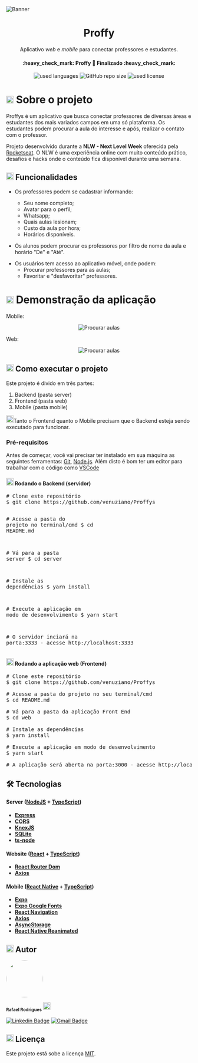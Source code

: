 <img alt="Banner" src="./assets/banner.png">

<h1 align="center">Proffy</h1>
<p align="center">Aplicativo <i>web</i> e <i>mobile</I> para conectar professores e estudantes.</p>

<h4 align="center"> 
  :heavy_check_mark:  Proffy 🚀 Finalizado  :heavy_check_mark:
</h4>

<p align="center">
  <img alt="used languages" src="https://img.shields.io/badge/languages-4-green">  
  <img alt="GitHub repo size" src="https://img.shields.io/github/repo-size/venuziano/Proffys">
  <img alt="used license" src="https://img.shields.io/github/license/venuziano/Proffys">
</p>

<img class="emoji" alt="computer" height="20" width="20" src="https://github.githubassets.com/images/icons/emoji/unicode/1f4bb.png"> Sobre o projeto
=================

<p> Proffys é um aplicativo que busca conectar professores de diversas áreas e estudantes dos mais variados campos em uma só plataforma. Os estudantes podem procurar a aula do interesse e após, realizar o contato com o professor. </p>

<p>Projeto desenvolvido durante a <strong>NLW - Next Level Week</strong> oferecida pela <a href="https://blog.rocketseat.com.br/primeira-next-level-week/" rel="nofollow">Rocketseat</a>.
O NLW é uma experiência online com muito conteúdo prático, desafios e hacks onde o conteúdo fica disponível durante uma semana.</p>

<h2><a fallback-src="https://github.githubassets.com/images/icons/emoji/unicode/2699.png"><img class="emoji" alt="gear" height="20" width="20" src="https://github.githubassets.com/images/icons/emoji/unicode/2699.png"></g-emoji> Funcionalidades</h2>

<ul>
  <li>
  <p> Os professores podem se cadastrar informando:</p>
    <ul class="contains-task-list">
      <li> Seu nome completo; </li>
      <li> Avatar para o perfil; </li>
      <li> Whatsapp;</li>
      <li> Quais aulas lesionam; </li>
      <li> Custo da aula por hora; </li>
      <li> Horários disponíveis. </li>
    </ul>
  </li>
</ul>

<ul>
  <li>Os alunos podem procurar os professores por filtro de nome da aula e horário "De" e "Até".</li>
</ul>

<ul>
<li> Os usuários tem acesso ao aplicativo móvel, onde podem:
  <ul>
    <li> Procurar professores para as aulas; </li>
    <li> Favoritar e "desfavoritar" professores. </li>
  </ul>
</li>
</ul>



<img class="emoji" alt="art" height="20" width="20" src="https://github.githubassets.com/images/icons/emoji/unicode/1f3a8.png"> Demonstração da aplicação
=================
Mobile:
<p align="center">
  <img alt="Procurar aulas" src="./assets/proffys.gif">
</p>

Web:
<p align="center" >
  <img alt="Procurar aulas" src="./assets/study.png">
</p>

<h2><a fallback-src="https://github.githubassets.com/images/icons/emoji/unicode/1f680.png"><img class="emoji" alt="rocket" height="20" width="20" src="https://github.githubassets.com/images/icons/emoji/unicode/1f680.png"></g-emoji> Como executar o projeto</h2>
<p>Este projeto é divido em três partes:</p>
<ol>
  <li>Backend (pasta server)</li>
  <li>Frontend (pasta web)</li>
  <li>Mobile (pasta mobile)</li>
</ol>
<p><g-emoji class="g-emoji" alias="bulb" fallback-src="https://github.githubassets.com/images/icons/emoji/unicode/1f4a1.png"><img class="emoji" alt="bulb" height="20" width="20" src="https://github.githubassets.com/images/icons/emoji/unicode/1f4a1.png"></g-emoji>Tanto o Frontend quanto o Mobile precisam que o Backend esteja sendo executado para funcionar.</p>

<h3><a></path></svg></a>Pré-requisitos</h3>

<p>Antes de começar, você vai precisar ter instalado em sua máquina as seguintes ferramentas:
<a href="https://git-scm.com" rel="nofollow">Git</a>, <a href="https://nodejs.org/en/" rel="nofollow">Node.js</a>.
Além disto é bom ter um editor para trabalhar com o código como <a href="https://code.visualstudio.com/" rel="nofollow">VSCode</a></p>

<h4><a fallback-src="https://github.githubassets.com/images/icons/emoji/unicode/1f3b2.png"><img class="emoji" alt="game_die" height="20" width="20" src="https://github.githubassets.com/images/icons/emoji/unicode/1f3b2.png"></g-emoji> Rodando o Backend (servidor)</h4>

<div class="highlight highlight-source-shell"><pre><span class="pl-c"><span class="pl-c">#</span> Clone este repositório</span>
$ git clone https://github.com/venuziano/Proffys

<span class="pl-c"><span class="pl-c">#</span> Acesse a pasta do projeto no terminal/cmd</span>
$ <span class="pl-c1">cd</span> README.md

<span class="pl-c"><span class="pl-c">#</span> Vá para a pasta server</span>
$ <span class="pl-c1">cd</span> server

<span class="pl-c"><span class="pl-c">#</span> Instale as dependências</span>
$ yarn install

<span class="pl-c"><span class="pl-c">#</span> Execute a aplicação em modo de desenvolvimento</span>
$ yarn start

<span class="pl-c"><span class="pl-c">#</span> O servidor inciará na porta:3333 - acesse http://localhost:3333 </span>
</pre></div>

<h4><a fallback-src="https://github.githubassets.com/images/icons/emoji/unicode/1f9ed.png"><img class="emoji" alt="compass" height="20" width="20" src="https://github.githubassets.com/images/icons/emoji/unicode/1f9ed.png"></g-emoji> Rodando a aplicação web (Frontend)</h4>

<pre><span class="pl-c"><span class="pl-c">#</span> Clone este repositório</span>
$ git clone https://github.com/venuziano/Proffys

<span class="pl-c"><span class="pl-c">#</span> Acesse a pasta do projeto no seu terminal/cmd</span>
$ <span class="pl-c1">cd</span> README.md

<span class="pl-c"><span class="pl-c">#</span> Vá para a pasta da aplicação Front End</span>
$ <span class="pl-c1">cd</span> web

<span class="pl-c"><span class="pl-c">#</span> Instale as dependências</span>
$ yarn install

<span class="pl-c"><span class="pl-c">#</span> Execute a aplicação em modo de desenvolvimento</span>
$ yarn start

<span class="pl-c"><span class="pl-c">#</span> A aplicação será aberta na porta:3000 - acesse http://localhost:3000</span>
</pre>

<h2><g-emoji class="g-emoji" alias="hammer_and_wrench" fallback-src="https://github.githubassets.com/images/icons/emoji/unicode/1f6e0.png">🛠</g-emoji> Tecnologias </h2>

<h4><a href="https://github.com/tgmarinho/Ecoleta#server-nodejs--typescript"></a><strong>Server</strong> (<a href="https://nodejs.org/en/" rel="nofollow">NodeJS</a> + <a href="https://www.typescriptlang.org/" rel="nofollow">TypeScript</a>)</h4>

<ul>
  <li><strong><a href="https://expressjs.com/" rel="nofollow">Express</a></strong></li>
  <li><strong><a href="https://expressjs.com/en/resources/middleware/cors.html" rel="nofollow">CORS</a></strong></li>
  <li><strong><a href="http://knexjs.org/" rel="nofollow">KnexJS</a></strong></li>
  <li><strong><a href="https://github.com/mapbox/node-sqlite3">SQLite</a></strong></li>
  <li><strong><a href="https://github.com/TypeStrong/ts-node">ts-node</a></strong></li>
</ul>

<h4><strong>Website</strong> (<a href="https://reactjs.org/" rel="nofollow">React</a> + <a href="https://www.typescriptlang.org/" rel="nofollow">TypeScript</a>)</h4>

<ul>
  <li><strong><a href="https://github.com/ReactTraining/react-router/tree/master/packages/react-router-dom">React Router Dom</a></strong></li>
  <li><strong><a href="https://github.com/axios/axios">Axios</a></strong></li>
</ul>

<h4><a href="https://github.com/tgmarinho/Ecoleta#mobile-react-native--typescript"></a><strong>Mobile</strong> (<a href="http://www.reactnative.com/" rel="nofollow">React Native</a> + <a href="https://www.typescriptlang.org/" rel="nofollow">TypeScript</a>)</h4>

<ul>
  <li><strong><a href="https://expo.io/" rel="nofollow">Expo</a></strong></li>
  <li><strong><a href="https://github.com/expo/google-fonts">Expo Google Fonts</a></strong></li>
  <li><strong><a href="https://reactnavigation.org/" rel="nofollow">React Navigation</a></strong></li>
  <li><strong><a href="https://github.com/axios/axios">Axios</a></strong></li>
  <li><strong><a href="https://github.com/react-native-community/async-storage" rel="nofollow">AsyncStorage</a></strong></li>
  <li><strong><a href="https://github.com/software-mansion/react-native-reanimated" rel="nofollow">React Native Reanimated</a></strong></li>
</ul>

<h2><a fallback-src="https://github.githubassets.com/images/icons/emoji/unicode/1f9b8.png"><img class="emoji" alt="superhero" height="20" width="20" src="https://github.githubassets.com/images/icons/emoji/unicode/1f9b8.png"></g-emoji> Autor</h2>

<img style="border-radius: 50%;" src="https://avatars3.githubusercontent.com/u/15386984?s=460&u=a927908b5d7306d6d5eb234da4094b4a9c7dbdb4&v=4" width="100px;" alt="" style="max-width:100%;">

<sub><b>Rafael Rodrigues</b></sub>
<img class="emoji" alt="rocket" height="20" width="20" src="https://github.githubassets.com/images/icons/emoji/unicode/1f680.png">

[![Linkedin Badge](https://img.shields.io/badge/-Rafael-blue?style=flat-square&logo=Linkedin&logoColor=white&link=https://www.linkedin.com/in/rafaelRodr1gues/)](https://www.linkedin.com/in/rafaelRodr1gues/) 
[![Gmail Badge](https://img.shields.io/badge/-rafael.silva@universo.univates.br-c14438?style=flat-square&logo=Gmail&logoColor=white&link=mailto:rafael.silva@universo.univates.br)](mailto:rafael.silva@universo.univates.br)

<h2><a fallback-src="https://github.githubassets.com/images/icons/emoji/unicode/1f4dd.png"><img class="emoji" alt="memo" height="20" width="20" src="https://github.githubassets.com/images/icons/emoji/unicode/1f4dd.png"></g-emoji> Licença</h2>

<p>Este projeto está sobe a licença <a href="https://github.com/venuziano/Proffys/blob/master/LICENSE">MIT</a>.</p>
